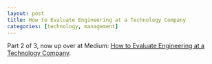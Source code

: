 ```yaml
---
layout: post
title: How to Evaluate Engineering at a Technology Company
categories: [technology, management]
---
```


Part 2 of 3, now up over at Medium: [How to Evaluate Engineering at a Technology Company](https://medium.com/@hross/how-to-evaluate-engineering-at-a-technology-company-8cc79681701). 
